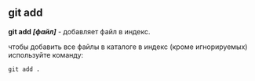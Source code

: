 ## git add

**git add *[файл]*** - добавляет файл в индекс.

чтобы добавить все файлы в каталоге в индекс (кроме игнорируемых) используйте команду:

```bash=
git add .
```